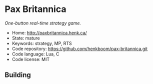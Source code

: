 # Pax Britannica

_One-button real-time strategy game._

- Home: http://paxbritannica.henk.ca/
- State: mature
- Keywords: strategy, MP, RTS
- Code repository: https://github.com/henkboom/pax-britannica.git
- Code language: Lua, C
- Code license: MIT

## Building

